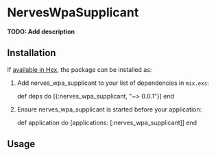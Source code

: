 # NervesWpaSupplicant

**TODO: Add description**

## Installation

If [available in Hex](https://hex.pm/docs/publish), the package can be installed as:

  1. Add nerves_wpa_supplicant to your list of dependencies in `mix.exs`:

        def deps do
          [{:nerves_wpa_supplicant, "~> 0.0.1"}]
        end

  2. Ensure nerves_wpa_supplicant is started before your application:

        def application do
          [applications: [:nerves_wpa_supplicant]]
        end

## Usage
